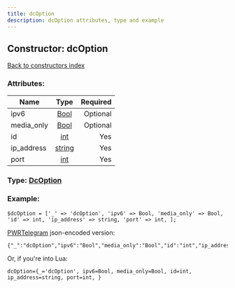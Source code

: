 ```yaml
---
title: dcOption
description: dcOption attributes, type and example
---
```

## Constructor: dcOption  
[Back to constructors index](index.md)



### Attributes:

| Name     |    Type       | Required |
|----------|:-------------:|---------:|
|ipv6|[Bool](../types/Bool.md) | Optional|
|media\_only|[Bool](../types/Bool.md) | Optional|
|id|[int](../types/int.md) | Yes|
|ip\_address|[string](../types/string.md) | Yes|
|port|[int](../types/int.md) | Yes|



### Type: [DcOption](../types/DcOption.md)


### Example:

```
$dcOption = ['_' => 'dcOption', 'ipv6' => Bool, 'media_only' => Bool, 'id' => int, 'ip_address' => string, 'port' => int, ];
```  

[PWRTelegram](https://pwrtelegram.xyz) json-encoded version:

```
{"_":"dcOption","ipv6":"Bool","media_only":"Bool","id":"int","ip_address":"string","port":"int"}
```


Or, if you're into Lua:  


```
dcOption={_='dcOption', ipv6=Bool, media_only=Bool, id=int, ip_address=string, port=int, }

```


